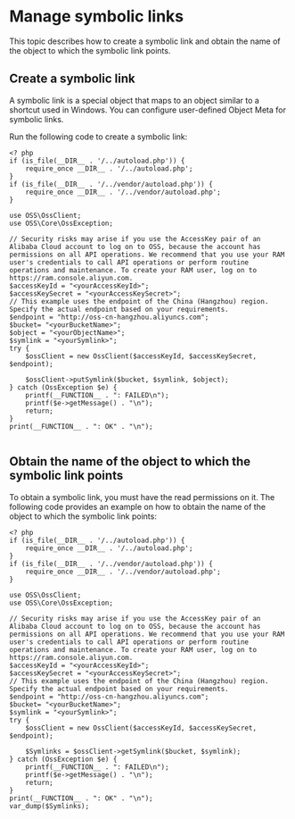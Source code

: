 # Manage symbolic links

This topic describes how to create a symbolic link and obtain the name of the object to which the symbolic link points.

## Create a symbolic link

A symbolic link is a special object that maps to an object similar to a shortcut used in Windows. You can configure user-defined Object Meta for symbolic links.

Run the following code to create a symbolic link:

```
<? php
if (is_file(__DIR__ . '/../autoload.php')) {
    require_once __DIR__ . '/../autoload.php';
}
if (is_file(__DIR__ . '/../vendor/autoload.php')) {
    require_once __DIR__ . '/../vendor/autoload.php';
}

use OSS\OssClient;
use OSS\Core\OssException;

// Security risks may arise if you use the AccessKey pair of an Alibaba Cloud account to log on to OSS, because the account has permissions on all API operations. We recommend that you use your RAM user's credentials to call API operations or perform routine operations and maintenance. To create your RAM user, log on to https://ram.console.aliyun.com.
$accessKeyId = "<yourAccessKeyId>";
$accessKeySecret = "<yourAccessKeySecret>";
// This example uses the endpoint of the China (Hangzhou) region. Specify the actual endpoint based on your requirements.
$endpoint = "http://oss-cn-hangzhou.aliyuncs.com";
$bucket= "<yourBucketName>";
$object = "<yourObjectName>";
$symlink = "<yourSymlink>";
try {
    $ossClient = new OssClient($accessKeyId, $accessKeySecret, $endpoint);

    $ossClient->putSymlink($bucket, $symlink, $object);
} catch (OssException $e) {
    printf(__FUNCTION__ . ": FAILED\n");
    printf($e->getMessage() . "\n");
    return;
}
print(__FUNCTION__ . ": OK" . "\n");
            
```

## Obtain the name of the object to which the symbolic link points

To obtain a symbolic link, you must have the read permissions on it. The following code provides an example on how to obtain the name of the object to which the symbolic link points:

```
<? php
if (is_file(__DIR__ . '/../autoload.php')) {
    require_once __DIR__ . '/../autoload.php';
}
if (is_file(__DIR__ . '/../vendor/autoload.php')) {
    require_once __DIR__ . '/../vendor/autoload.php';
}

use OSS\OssClient;
use OSS\Core\OssException;

// Security risks may arise if you use the AccessKey pair of an Alibaba Cloud account to log on to OSS, because the account has permissions on all API operations. We recommend that you use your RAM user's credentials to call API operations or perform routine operations and maintenance. To create your RAM user, log on to https://ram.console.aliyun.com.
$accessKeyId = "<yourAccessKeyId>";
$accessKeySecret = "<yourAccessKeySecret>";
// This example uses the endpoint of the China (Hangzhou) region. Specify the actual endpoint based on your requirements.
$endpoint = "http://oss-cn-hangzhou.aliyuncs.com";
$bucket= "<yourBucketName>";
$symlink = "<yourSymlink>";
try {
    $ossClient = new OssClient($accessKeyId, $accessKeySecret, $endpoint);

    $Symlinks = $ossClient->getSymlink($bucket, $symlink);
} catch (OssException $e) {
    printf(__FUNCTION__ . ": FAILED\n");
    printf($e->getMessage() . "\n");
    return;
}
print(__FUNCTION__ . ": OK" . "\n");
var_dump($Symlinks);
            
```

